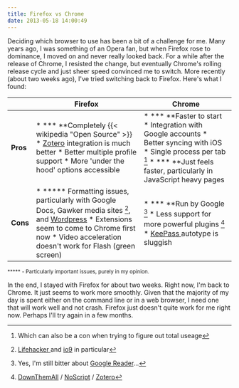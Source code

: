 ```yaml
---
title: Firefox vs Chrome
date: 2013-05-18 14:00:49
---
```

Deciding which browser to use has been a bit of a challenge for me. Many years ago, I was something of an Opera fan, but when Firefox rose to dominance, I moved on and never really looked back. For a while after the release of Chrome, I resisted the change, but eventually Chrome's rolling release cycle and just sheer speed convinced me to switch. More recently (about two weeks ago), I've tried switching back to Firefox. Here's what I found:

<!--more-->


|          |                                                                                                                                                                     **Firefox**                                                                                                                                                                     |                                                                                                                                                                                                                                                             **Chrome**                                                                                                                                                                                                                                                             |
|----------|-----------------------------------------------------------------------------------------------------------------------------------------------------------------------------------------------------------------------------------------------------------------------------------------------------------------------------------------------------|------------------------------------------------------------------------------------------------------------------------------------------------------------------------------------------------------------------------------------------------------------------------------------------------------------------------------------------------------------------------------------------------------------------------------------------------------------------------------------------------------------------------------------|
| **Pros** |                                                                         * *** **Completely {{< wikipedia "Open Source" >}} * [Zotero](https://www.zotero.org/ "Zotero") integration is much better * Better multiple profile support * More 'under the hood' options accessible                                                                         |                                                                                                                                     * *** **Faster to start * Integration with Google accounts * Better syncing with iOS * Single process per tab [^1] * *** **Just feels faster, particularly in JavaScript heavy pages                                                                                                                                      |
| **Cons** | * ***** Formatting issues, particularly with Google Docs, Gawker media sites [^2], and [Wordpress](http://wordpress.com/ "Wordpress") * Extensions seem to come to Chrome first now * Video acceleration doesn't work for Flash (green screen) | * *** **Run by Google [^3] * Less support for more powerful plugins [^4] * [KeePass ](http://keepass.info/ "KeePass Password Safe")autotype is sluggish |

<span style="font-size: smaller;">***** - Particularly important issues, purely in my opinion.</span>

In the end, I stayed with Firefox for about two weeks. Right now, I'm back to Chrome. It just seems to work more smoothly. Given that the majority of my day is spent either on the command line or in a web browser, I need one that will work well and not crash. Firefox just doesn't quite work for me right now. Perhaps I'll try again in a few months.

[^1]: Which can also be a con when trying to figure out total useage
[^2]: [Lifehacker ](http://lifehacker.com "Lifehacker")and [io9](http://io9.com "io9") in particular
[^3]: Yes, I'm still bitter about [Google Reader](https://www.google.com/reader/view/ "R.I.P. Google Reader :\(")...
[^4]: [DownThemAll](https://addons.mozilla.org/en-US/firefox/addon/downthemall/ "DownThemAll for Firefox") / [NoScript](https://addons.mozilla.org/en-us/firefox/addon/noscript/ "NoScript for Firefox") / [Zotero](https://www.zotero.org/ "Zotero")